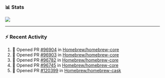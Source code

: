 ### :bar_chart: Stats

<a href="#">
  <img align="center" src="https://github-readme-stats.vercel.app/api?username=tuzi3040&show_icons=true&theme=dark" />
</a>

---

### :zap: Recent Activity

<!--START_SECTION:activity-->
1. 💪 Opened PR [#96904](https://github.com/Homebrew/homebrew-core/pull/96904) in [Homebrew/homebrew-core](https://github.com/Homebrew/homebrew-core)
2. 💪 Opened PR [#96903](https://github.com/Homebrew/homebrew-core/pull/96903) in [Homebrew/homebrew-core](https://github.com/Homebrew/homebrew-core)
3. 💪 Opened PR [#96782](https://github.com/Homebrew/homebrew-core/pull/96782) in [Homebrew/homebrew-core](https://github.com/Homebrew/homebrew-core)
4. 💪 Opened PR [#96745](https://github.com/Homebrew/homebrew-core/pull/96745) in [Homebrew/homebrew-core](https://github.com/Homebrew/homebrew-core)
5. 💪 Opened PR [#120399](https://github.com/Homebrew/homebrew-cask/pull/120399) in [Homebrew/homebrew-cask](https://github.com/Homebrew/homebrew-cask)
<!--END_SECTION:activity-->

